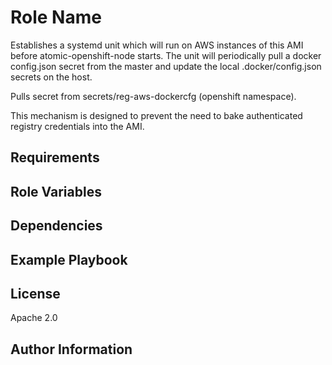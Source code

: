 Role Name
=========

Establishes a systemd unit which will run on AWS instances of this AMI
before atomic-openshift-node starts. The unit will periodically pull 
a docker config.json secret from the master and update the local 
.docker/config.json secrets on the host.

Pulls secret from secrets/reg-aws-dockercfg (openshift namespace).

This mechanism is designed to prevent the need to bake authenticated
registry credentials into the AMI.

Requirements
------------


Role Variables
--------------

Dependencies
------------


Example Playbook
----------------

License
-------

Apache 2.0

Author Information
------------------
